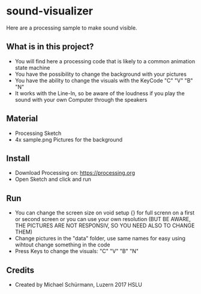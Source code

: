 # sound-visualizer

Here are a processing sample to make sound visible.


## What is in this project?

* You will find here a processing code that is likely to a common animation state machine
* You have the possibility to change the background with your pictures 
* You have the ability to change the visuals with the KeyCode "C" "V" "B" "N"
* It works with the Line-In, so be aware of the loudness if you play the sound with your own Computer through the speakers


## Material

* Processing Sketch
* 4x sample.png Pictures for the background



## Install

* Download Processing on: https://processing.org
* Open Sketch and click and run



## Run

* You can change the screen size on void setup {} for full screnn on a first or second screen or you can use your own resolution (BUT BE AWARE, THE PICTURES ARE NOT RESPONSIV, SO YOU NEED ALSO TO CHANGE THEM)
* Change pictures in the "data" folder, use same names for easy using wihtout change something in the code
* Press Keys to change the visuals: "C" "V" "B" "N"


## Credits

* Created by Michael Schürmann, Luzern 2017 HSLU